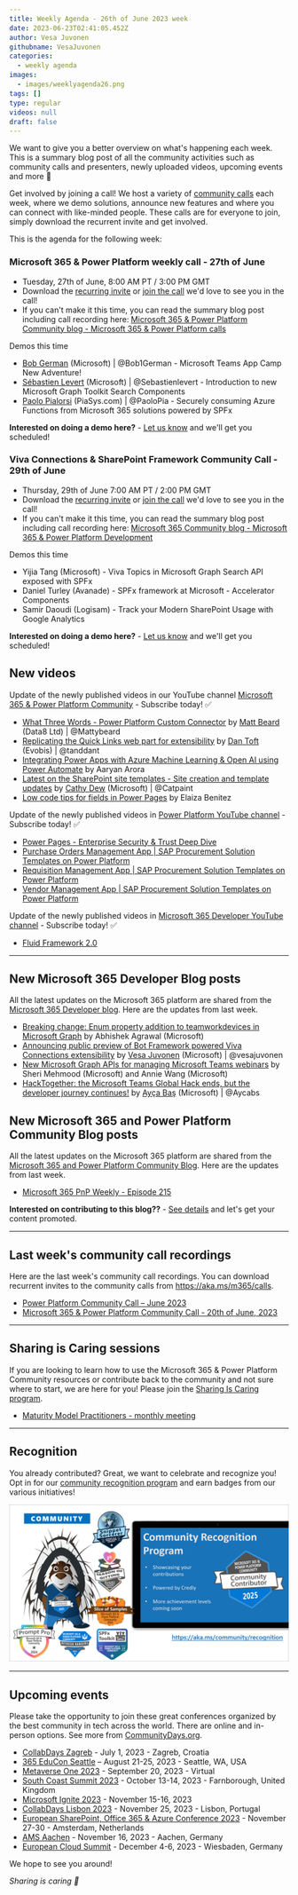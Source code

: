```yaml
---
title: Weekly Agenda - 26th of June 2023 week
date: 2023-06-23T02:41:05.452Z
author: Vesa Juvonen
githubname: VesaJuvonen
categories:
  - weekly agenda
images:
  - images/weeklyagenda26.png
tags: []
type: regular
videos: null
draft: false
---
```


We want to give you a better overview on what's happening each week. This is a summary blog post of all the community activities such as community calls and presenters, newly uploaded videos, upcoming events and more 🚀

Get involved by joining a call! We host a variety of [community calls](https://aka.ms/community/calls) each week, where we demo solutions, announce new features and where you can connect with like-minded people. These calls are for everyone to join, simply download the recurrent invite and get involved.

This is the agenda for the following week:


### Microsoft 365 & Power Platform weekly call - 27th of June

* Tuesday, 27th of June, 8:00 AM PT / 3:00 PM GMT
* Download the [recurring invite](https://aka.ms/m365-dev-call) or [join the call](https://aka.ms/m365-dev-call-join) we'd love to see you in the call!
* If you can't make it this time, you can read the summary blog post including call recording here: [Microsoft 365 & Power Platform Community blog - Microsoft 365 & Power Platform calls](https://pnp.github.io/blog/categories/microsoft-365-platform-call/)

Demos this time

* [Bob German](https://twitter.com/Bob1German) (Microsoft) | @Bob1German - Microsoft Teams App Camp New Adventure!
* [Sébastien Levert](https://twitter.com/sebastienlevert) (Microsoft) | @Sebastienlevert - Introduction to new Microsoft Graph Toolkit Search Components
* [Paolo Pialorsi](https://twitter.com/PaoloPia) (PiaSys.com) | @PaoloPia - Securely consuming Azure Functions from Microsoft 365 solutions powered by SPFx


**Interested on doing a demo here?** - [Let us know](https://aka.ms/community/request/demo) and we'll get you scheduled!

### Viva Connections & SharePoint Framework Community Call - 29th of June

* Thursday, 29th of June 7:00 AM PT / 2:00 PM GMT
* Download the [recurring invite](https://aka.ms/spdev-sig-call) or [join the call](https://aka.ms/spdev-sig-call-join) we'd love to see you in the call!
* If you can't make it this time, you can read the summary blog post including call recording here: [Microsoft 365 Community blog - Microsoft 365 & Power Platform Development](https://pnp.github.io/blog/categories/microsoft-365-and-power-platform-development-community-call/)

Demos this time

* Yijia Tang (Microsoft) - Viva Topics in Microsoft Graph Search API exposed with SPFx
* Daniel Turley (Avanade) - SPFx framework at Microsoft - Accelerator Components
* Samir Daoudi (Logisam) - Track your Modern SharePoint Usage with Google Analytics 



**Interested on doing a demo here?** - [Let us know](https://aka.ms/community/request/demo) and we'll get you scheduled!


## New videos 

Update of the newly published videos in our YouTube channel [Microsoft 365 & Power Platform Community](https://www.youtube.com/channel/UC_mKdhw-V6CeCM7gTo_Iy7w) - Subscribe today! ✅

* [What Three Words - Power Platform Custom Connector](https://www.youtube.com/watch?v=ZOGdd5xUVHY) by [Matt Beard](https://twitter.com/Mattybeard) (Data8 Ltd) | @Mattybeard
* [Replicating the Quick Links web part for extensibility](https://www.youtube.com/watch?v=yAvHmzszzGk) by [Dan Toft](tanddant) (Evobis) | @tanddant
* [Integrating Power Apps with Azure Machine Learning & Open AI using Power Automate](https://www.youtube.com/watch?v=A2evuHKlFxM) by Aaryan Arora
* [Latest on the SharePoint site templates - Site creation and template updates](https://www.youtube.com/watch?v=VaWIQ6fmN8w) by [Cathy Dew](https://twitter.com/catpaint1) (Microsoft) | @Catpaint
* [Low code tips for fields in Power Pages](https://www.youtube.com/watch?v=j0Zzcwaa-C4&t=602s) by Elaiza Benitez


Update of the newly published videos in [Power Platform YouTube channel](https://www.youtube.com/@mspowerplatform) - Subscribe today! ✅

* [Power Pages - Enterprise Security & Trust Deep Dive](https://www.youtube.com/watch?v=jU-VCI2g8fo)
* [Purchase Orders Management App | SAP Procurement Solution Templates on Power Platform](https://www.youtube.com/watch?v=cmHWhALIRsY)
* [Requisition Management App | SAP Procurement Solution Templates on Power Platform](https://www.youtube.com/watch?v=5AdsO-qJ8O0)
* [Vendor Management App | SAP Procurement Solution Templates on Power Platform](https://www.youtube.com/watch?v=pifzGJ9nx0c)



Update of the newly published videos in [Microsoft 365 Developer YouTube channel](https://www.youtube.com/@Microsoft365Developer) - Subscribe today! ✅

* [Fluid Framework 2.0](https://www.youtube.com/watch?v=1okQVFqlMxU)


---

## New Microsoft 365 Developer Blog posts

All the latest updates on the Microsoft 365 platform are shared from the [Microsoft 365 Developer blog](https://devblogs.microsoft.com/microsoft365dev/). Here are the updates from last week.

* [Breaking change: Enum property addition to teamworkdevices in Microsoft Graph](https://devblogs.microsoft.com/microsoft365dev/breaking-change-enum-property-addition-to-teamworkdevices-in-microsoft-graph/) by Abhishek Agrawal (Microsoft)
* [Announcing public preview of Bot Framework powered Viva Connections extensibility](https://devblogs.microsoft.com/microsoft365dev/announcing-public-preview-of-bot-framework-powered-viva-connections-extensibility/) by [Vesa Juvonen](https://twitter.com/vesajuvonen) (Microsoft) | @vesajuvonen
* [New Microsoft Graph APIs for managing Microsoft Teams webinars](https://devblogs.microsoft.com/microsoft365dev/new-microsoft-graph-apis-for-managing-microsoft-teams-webinars/) by Sheri Mehmood (Microsoft) and Annie Wang (Microsoft)
* [HackTogether: the Microsoft Teams Global Hack ends, but the developer journey continues!](https://devblogs.microsoft.com/microsoft365dev/hacktogether-the-microsoft-teams-global-hack-ends-but-the-developer-journey-continues/) by [Ayça Baş](https://twitter.com/aycabs) (Microsoft) | @Aycabs

## New Microsoft 365 and Power Platform Community Blog posts

All the latest updates on the Microsoft 365 platform are shared from the [Microsoft 365 and Power Platform Community Blog](https://pnp.github.io/blog/). Here are the updates from last week.

* [Microsoft 365 PnP Weekly - Episode 215](https://pnp.github.io/blog/microsoft-365-pnp-weekly/episode-215/)


**Interested on contributing to this blog??** - [See details](https://pnp.github.io/blog/post/contribute-blog/) and let's get your content promoted.

---

## Last week's community call recordings

Here are the last week's community call recordings. You can download recurrent invites to the community calls from https://aka.ms/m365/calls.

* [Power Platform Community Call – June 2023](https://pnp.github.io/blog/power-platform-community-call/power-apps-community-call-june-2023/)
* [Microsoft 365 & Power Platform Community Call - 20th of June, 2023](https://pnp.github.io/blog/microsoft-365-platform-community-call/2023-06-20/)

---

## Sharing is Caring sessions

If you are looking to learn how to use the Microsoft 365 & Power Platform Community resources or contribute back to the community and not sure where to start, we are here for you! Please join the [Sharing Is Caring program](https://pnp.github.io/sharing-is-caring/).

* [Maturity Model Practitioners - monthly meeting](https://aka.ms/mm4m365/invite)

---

## Recognition

You already contributed? Great, we want to celebrate and recognize you! Opt in for our [community recognition program](https://pnp.github.io/recognitionprogram/) and earn badges from our various initiatives! 

![Community Recognition](../images/community-recognition-2025.png)

---

## Upcoming events

Please take the opportunity to join these great conferences organized by the best community in tech across the world. There are online and in-person options. See more from [CommunityDays.org](https://www.communitydays.org/).

* [CollabDays Zagreb](https://www.communitydays.org/event/2023-07-01/collabdays-zagreb) - July 1, 2023 - Zagreb, Croatia
* [365 EduCon Seattle](https://365educon.com/Seattle/) – August 21-25, 2023 - Seattle, WA, USA
* [Metaverse One 2023](https://www.communitydays.org/event/2023-09-20/metaverse-one-2023) - September 20, 2023 - Virtual
* [South Coast Summit 2023](https://www.southcoastsummit.com/) - October 13-14, 2023 - Farnborough, United Kingdom
* [Microsoft Ignite 2023](https://ignite.microsoft.com/) - November 15-16, 2023
* [CollabDays Lisbon 2023](https://www.collabdays.org/2023-lisbon/) - November 25, 2023 - Lisbon, Portugal
* [European SharePoint, Office 365 & Azure Conference 2023](https://www.sharepointeurope.com/) - November 27-30 - Amsterdam, Netherlands
* [AMS Aachen](https://www.communitydays.org/event/2023-11-16/ams-aachen) - November 16, 2023 - Aachen, Germany
* [European Cloud Summit](https://www.cloudsummit.eu/) - December 4-6, 2023 - Wiesbaden, Germany

We hope to see you around!

_Sharing is caring 🧡_
